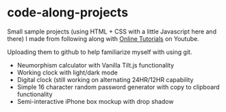# code-along-projects

Small sample projects (using HTML + CSS with a little Javascript here and there) I made from following along with [Online Tutorials](https://www.youtube.com/channel/UCbwXnUipZsLfUckBPsC7Jog) on Youtube.

Uploading them to github to help familiarize myself with using git.

- Neumorphism calculator with Vanilla Tilt.js functionality
- Working clock with light/dark mode
- Digital clock (still working on alternating 24HR/12HR capability
- Simple 16 character random password generator with copy to clipboard functionality
- Semi-interactive iPhone box mockup with drop shadow
